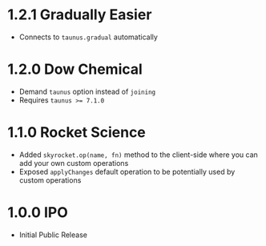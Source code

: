 # 1.2.1 Gradually Easier

- Connects to `taunus.gradual` automatically

# 1.2.0 Dow Chemical

- Demand `taunus` option instead of `joining`
- Requires `taunus >= 7.1.0`

# 1.1.0 Rocket Science

- Added `skyrocket.op(name, fn)` method to the client-side where you can add your own custom operations
- Exposed `applyChanges` default operation to be potentially used by custom operations

# 1.0.0 IPO

- Initial Public Release
